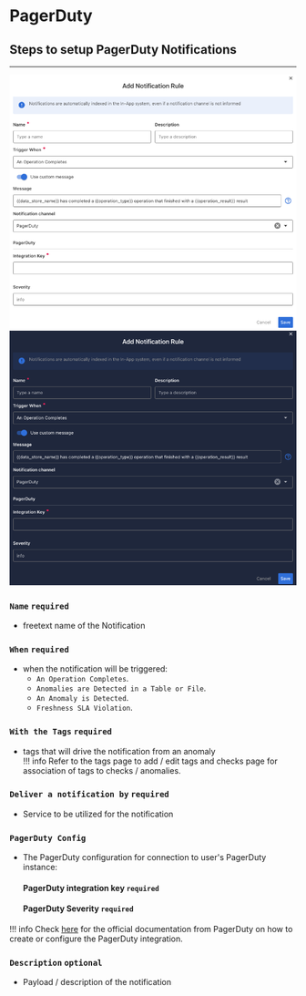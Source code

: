 # PagerDuty

## Steps to setup PagerDuty Notifications

---

![Screenshot](../../assets/notifications/services/pagerduty-notification-light.png#only-light)
![Screenshot](../../assets/notifications/services/pagerduty-notification-dark.png#only-dark)

### `Name` <spam id='required'>`required`</spam>

* freetext name of the Notification

### `When` <spam id='required'>`required`</spam>

* when the notification will be triggered:
    * `An Operation Completes`.
    * `Anomalies are Detected in a Table or File`.
    * `An Anomaly is Detected`.
    * `Freshness SLA Violation`.

### `With the Tags` <spam id='required'>`required`</spam>
* tags that will drive the notification from an anomaly   
!!! info
    Refer to the tags page to add / edit tags and checks page for association of tags to checks / anomalies.

### `Deliver a notification by` <spam id='required'>`required`</spam>
* Service to be utilized for the notification

### `PagerDuty Config` 
* The PagerDuty configuration for connection to user's PagerDuty instance:

    #### PagerDuty integration key <spam id='required'>`required`</spam>
    #### PagerDuty Severity <spam id='required'>`required`</spam>

!!! info
    Check [here](https://support.pagerduty.com/docs/services-and-integrations) for the official documentation from PagerDuty on how to create or configure the PagerDuty integration.
 
### `Description` <spam id='required'>`optional`</spam>
* Payload / description of the notification
